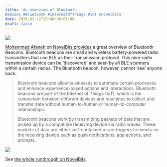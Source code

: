 ```yaml
---
title: 'An overview of Bluetooth
Beacons #Bluetooth #InternetOfThings #IoT @novelbits'
date: 2020-02-12T15:48:00+01:00
draft: false
---
```


![](https://cdn-blog.adafruit.com/uploads/2020/02/untitled-28.jpg)

[Mohammad Afaneh](https://www.novelbits.io/author/mafaneh/) on [NovelBits provides](https://www.novelbits.io/overview-bluetooth-beacons-part-1/) a great overview of Bluetooth Beacons. Bluetooth beacons are small and wireless battery-powered radio transmitters that use BLE as their transmission protocol. This mini-radio transmission device can be ‘discovered’ and seen by all BLE scanners within a certain radius. The Bluetooth beacon, however, cannot ‘see’ anyone back.

> Bluetooth beacons allow businesses to automate certain processes and enhance experience-based actions and interactions. Bluetooth beacons are part of the Internet of Things (IoT), which is the connection between different devices and machines to collect and transfer data without human-to-human or human-to-computer relationships.
> 
> Bluetooth beacons work by transmitting packets of data that are picked up by a compatible receiving device via radio waves. These packets of data are either self-contained or are triggers to events on the receiving device such as push notifications, app actions, and prompts.

![](https://lh5.googleusercontent.com/6Zf7sZsiAhJ_fG9oU9rae96zRH4JzJ7k7_-D8UIP5ui79IcGivyLNHC2ueQBydmpHdH3j_kOzZzZplMbbuY6rJX2-DAjR3tVoO99NuWrz-SSoN41DhZ11Uqoz3X59prd_PvvAQ0o)

See [the whole runthrough on NovelBits](https://www.novelbits.io/overview-bluetooth-beacons-part-1/).